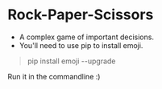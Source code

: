
# Rock-Paper-Scissors

- A complex game of important decisions.  
- You'll need to use pip to install emoji.  

>pip install emoji --upgrade  

Run it in the commandline :)
